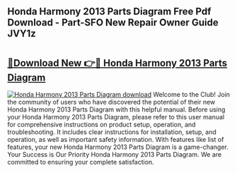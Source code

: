 ## Honda Harmony 2013 Parts Diagram Free Pdf Download - Part-SFO New Repair Owner Guide JVY1z

# <h2><a href="http://dft1bcr.blite.top/?on=Honda+Harmony+2013+Parts+Diagram">🔗Download New 👉🔴 Honda Harmony 2013 Parts Diagram</a></h2>

[![Honda Harmony 2013 Parts Diagram download](https://i.imgur.com/lujVjoI.png)](http://dft1bcr.blite.top/?on=Honda+Harmony+2013+Parts+Diagram)
Welcome to the Club! Join the community of users who have discovered the potential of their new Honda Harmony 2013 Parts Diagram with this helpful manual. Before using your Honda Harmony 2013 Parts Diagram, please refer to this user manual for comprehensive instructions on product setup, operation, and troubleshooting. It includes clear instructions for installation, setup, and operation, as well as important safety information. With features like list of features, your new Honda Harmony 2013 Parts Diagram is a game-changer. Your Success is Our Priority Honda Harmony 2013 Parts Diagram. We are committed to ensuring your complete satisfaction.
